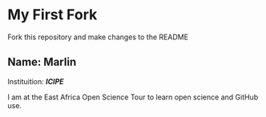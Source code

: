# My First Fork
Fork this repository and make changes to the README

## Name: Marlin

Instituition: __*ICIPE*__

I am at the East Africa Open Science Tour to learn open science and GitHub use.
